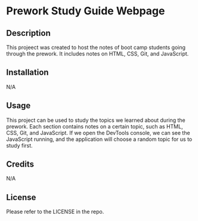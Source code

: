 # Prework Study Guide Webpage

## Description

This projeect was created to host the notes of boot camp students going through the prework. It includes notes on HTML, CSS, Git, and JavaScript.

## Installation

N/A

## Usage

This project can be used to study the topics we learned about during the prework. Each section contains notes on a certain topic, such as HTML, CSS, Git, and JavaScript. If we open the DevTools console, we can see the JavaScript running, and the application will choose a random topic for us to study first. 

## Credits

N/A

## License

Please refer to the LICENSE in the repo. 

